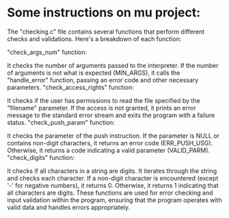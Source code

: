 # Some instructions on mu project:

The "checking.c" file contains several functions that perform different checks and validations. Here's a breakdown of each function:

"check_args_num" function:

It checks the number of arguments passed to the interpreter.
If the number of arguments is not what is expected (MIN_ARGS), it calls the "handle_error" function, passing an error code and other necessary parameters.
"check_access_rights" function:

It checks if the user has permissions to read the file specified by the "filename" parameter.
If the access is not granted, it prints an error message to the standard error stream and exits the program with a failure status.
"check_push_param" function:

It checks the parameter of the push instruction.
If the parameter is NULL or contains non-digit characters, it returns an error code (ERR_PUSH_USG). Otherwise, it returns a code indicating a valid parameter (VALID_PARM).
"check_digits" function:

It checks if all characters in a string are digits.
It iterates through the string and checks each character. If a non-digit character is encountered (except '-' for negative numbers), it returns 0. Otherwise, it returns 1 indicating that all characters are digits.
These functions are used for error checking and input validation within the program, ensuring that the program operates with valid data and handles errors appropriately.
